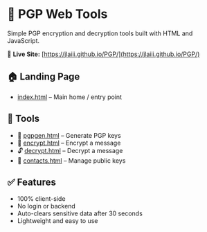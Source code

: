 # 🔐 PGP Web Tools

Simple PGP encryption and decryption tools built with HTML and JavaScript.

📍 **Live Site:** [https://jlaiii.github.io/PGP/](https://jlaiii.github.io/PGP/)

## 🏠 Landing Page

- [index.html](https://jlaiii.github.io/PGP/index.html) – Main home / entry point

## 🧰 Tools

- 🔑 [pgpgen.html](https://jlaiii.github.io/PGP/pgpgen.html) – Generate PGP keys  
- 🔐 [encrypt.html](https://jlaiii.github.io/PGP/encrypt.html) – Encrypt a message  
- 🔓 [decrypt.html](https://jlaiii.github.io/PGP/decrypt.html) – Decrypt a message  
- 📇 [contacts.html](https://jlaiii.github.io/PGP/contacts.html) – Manage public keys  

## ✅ Features

- 100% client-side
- No login or backend
- Auto-clears sensitive data after 30 seconds
- Lightweight and easy to use
